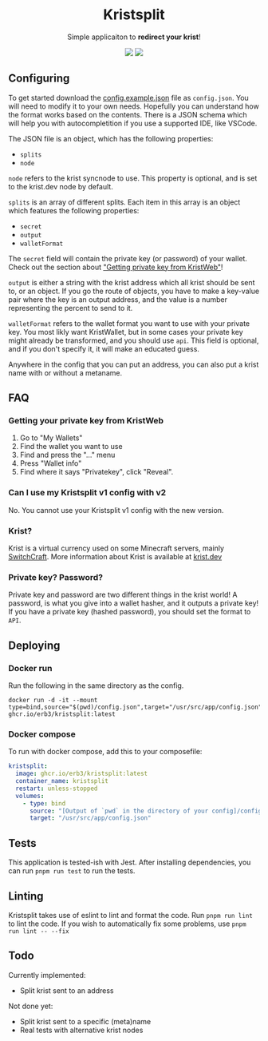 <h1 align="center"> Kristsplit </h1>
<p align="center">Simple applicaiton to <strong>redirect your krist</strong>!</p>

<center>
  <img src="https://img.shields.io/github/actions/workflow/status/Erb3/kristsplit/docker-image.yml?style=flat-square&logo=docker&label=Docker%20image">
  <img src="https://img.shields.io/github/actions/workflow/status/Erb3/kristsplit/ci.yml?style=flat-square&logo=jest&label=Tests">
</center>

## Configuring

To get started download the [config.example.json] file as `config.json`.
You will need to modify it to your own needs. Hopefully you can understand how the format works based on the contents.
There is a JSON schema which will help you with autocompletition if you use a supported IDE, like VSCode.

The JSON file is an object, which has the following properties:

- `splits`
- `node`

`node` refers to the krist syncnode to use. This property is optional, and is set to the krist.dev node by default.

`splits` is an array of different splits. Each item in this array is an object which features the following properties:

- `secret`
- `output`
- `walletFormat`

The `secret` field will contain the private key (or password) of your wallet.
Check out the section about ["Getting private key from KristWeb"](#getting-your-private-key-from-kristweb)!

`output` is either a string with the krist address which all krist should be sent to, or an object.
If you go the route of objects, you have to make a key-value pair where the key is an output address,
and the value is a number representing the percent to send to it.

`walletFormat` refers to the wallet format you want to use with your private key.
You most likly want KristWallet, but in some cases your private key might already be transformed, and you should use `api`.
This field is optional, and if you don't specify it, it will make an educated guess.

Anywhere in the config that you can put an address, you can also put a krist name with or without a metaname.

## FAQ

### Getting your private key from KristWeb

1. Go to "My Wallets"
2. Find the wallet you want to use
3. Find and press the "..." menu
4. Press "Wallet info"
5. Find where it says "Privatekey", click "Reveal".

### Can I use my Kristsplit v1 config with v2

No. You cannot use your Kristsplit v1 config with the new version.

### Krist?

Krist is a virtual currency used on some Minecraft servers, mainly [SwitchCraft](https://sc3.io).
More information about Krist is available at [krist.dev](https://krist.dev)

### Private key? Password?

Private key and password are two different things in the krist world!
A password, is what you give into a wallet hasher, and it outputs a private key!
If you have a private key (hashed password), you should set the format to `API`.

## Deploying

### Docker run

Run the following in the same directory as the config.

```shell
docker run -d -it --mount type=bind,source="$(pwd)/config.json",target="/usr/src/app/config.json" ghcr.io/erb3/kristsplit:latest
```

### Docker compose

To run with docker compose, add this to your composefile:

```yml
kristsplit:
  image: ghcr.io/erb3/kristsplit:latest
  container_name: kristsplit
  restart: unless-stopped
  volumes:
    - type: bind
      source: "[Output of `pwd` in the directory of your config]/config.json"
      target: "/usr/src/app/config.json"
```

## Tests

This application is tested-ish with Jest. After installing dependencies, you can run `pnpm run test` to run the tests.

## Linting

Kristsplit takes use of eslint to lint and format the code. Run `pnpm run lint` to lint the code.
If you wish to automatically fix some problems, use `pnpm run lint -- --fix`

## Todo

Currently implemented:

- Split krist sent to an address

Not done yet:

- Split krist sent to a specific (meta)name
- Real tests with alternative krist nodes

[config.example.json]: https://raw.githubusercontent.com/Erb3/Kristsplit/main/config.example.json "Example configuration file"
